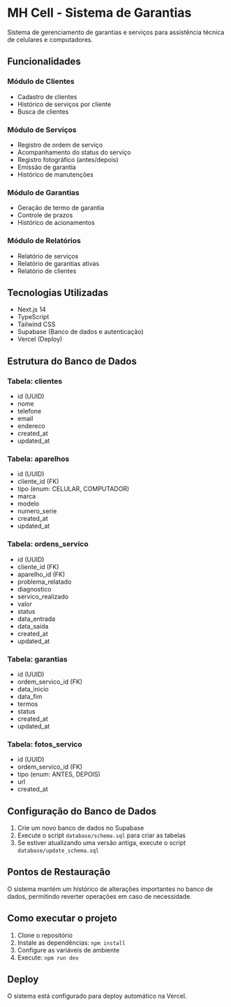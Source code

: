# MH Cell - Sistema de Garantias

Sistema de gerenciamento de garantias e serviços para assistência técnica de celulares e computadores.

## Funcionalidades

### Módulo de Clientes
- Cadastro de clientes
- Histórico de serviços por cliente
- Busca de clientes

### Módulo de Serviços
- Registro de ordem de serviço
- Acompanhamento do status do serviço
- Registro fotográfico (antes/depois)
- Emissão de garantia
- Histórico de manutenções

### Módulo de Garantias
- Geração de termo de garantia
- Controle de prazos
- Histórico de acionamentos

### Módulo de Relatórios
- Relatório de serviços
- Relatório de garantias ativas
- Relatório de clientes

## Tecnologias Utilizadas
- Next.js 14
- TypeScript
- Tailwind CSS
- Supabase (Banco de dados e autenticação)
- Vercel (Deploy)

## Estrutura do Banco de Dados

### Tabela: clientes
- id (UUID)
- nome
- telefone
- email
- endereco
- created_at
- updated_at

### Tabela: aparelhos
- id (UUID)
- cliente_id (FK)
- tipo (enum: CELULAR, COMPUTADOR)
- marca
- modelo
- numero_serie
- created_at
- updated_at

### Tabela: ordens_servico
- id (UUID)
- cliente_id (FK)
- aparelho_id (FK)
- problema_relatado
- diagnostico
- servico_realizado
- valor
- status
- data_entrada
- data_saida
- created_at
- updated_at

### Tabela: garantias
- id (UUID)
- ordem_servico_id (FK)
- data_inicio
- data_fim
- termos
- status
- created_at
- updated_at

### Tabela: fotos_servico
- id (UUID)
- ordem_servico_id (FK)
- tipo (enum: ANTES, DEPOIS)
- url
- created_at

## Configuração do Banco de Dados

1. Crie um novo banco de dados no Supabase
2. Execute o script `database/schema.sql` para criar as tabelas
3. Se estiver atualizando uma versão antiga, execute o script `database/update_schema.sql`

## Pontos de Restauração
O sistema mantém um histórico de alterações importantes no banco de dados, permitindo reverter operações em caso de necessidade.

## Como executar o projeto
1. Clone o repositório
2. Instale as dependências: `npm install`
3. Configure as variáveis de ambiente
4. Execute: `npm run dev`

## Deploy
O sistema está configurado para deploy automático na Vercel.

